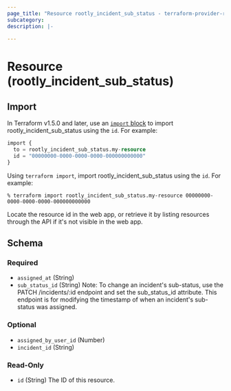 ```yaml
---
page_title: "Resource rootly_incident_sub_status - terraform-provider-rootly"
subcategory:
description: |-
    
---
```


# Resource (rootly_incident_sub_status)





## Import

In Terraform v1.5.0 and later, use an [`import` block](https://developer.hashicorp.com/terraform/language/import) to import rootly_incident_sub_status using the `id`. For example:

```terraform
import {
  to = rootly_incident_sub_status.my-resource
  id = "00000000-0000-0000-0000-000000000000"
}
```

Using `terraform import`, import rootly_incident_sub_status using the `id`. For example:

```console
% terraform import rootly_incident_sub_status.my-resource 00000000-0000-0000-0000-000000000000
```

Locate the resource id in the web app, or retrieve it by listing resources through the API if it's not visible in the web app.

<!-- schema generated by tfplugindocs -->
## Schema

### Required

- `assigned_at` (String)
- `sub_status_id` (String) Note: To change an incident's sub-status, use the PATCH /incidents/:id endpoint and set the sub_status_id attribute. This endpoint is for modifying the timestamp of when an incident's sub-status was assigned.

### Optional

- `assigned_by_user_id` (Number)
- `incident_id` (String)

### Read-Only

- `id` (String) The ID of this resource.
